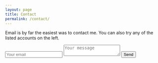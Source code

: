 ```yaml
---
layout: page
title: Contact
permalink: /contact/
---
```


Email is by far the easiest was to contact me. You can also try any of the listed accounts on the left. 

<form method="POST" action="http://formspree.io/brett.israelsen@colorado.edu">
  <input type="email" name="email" placeholder="Your email">
  <textarea name="message" placeholder="Your message"></textarea>
  <button type="submit">Send</button>
</form>

